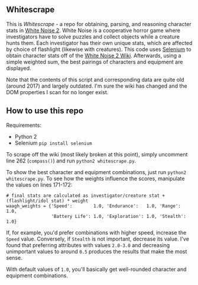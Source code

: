 ## Whitescrape

This is *Whitescrape* - a repo for obtaining, parsing, and reasoning character
stats in [White
Noise 2](https://store.steampowered.com/app/503350/White_Noise_2/). White Noise
is a cooperative horror game where investigators have to solve puzzles and
collect objects while a creature hunts them. Each investigator has their own
unique stats, which are affected by choice of flashlight (likewise with
creatures). This code uses [Selenium](https://selenium.dev) to obtain character
stats off of the [White Noise 2
Wiki](https://white-noise-2.fandom.com/wiki/White_Noise_2_Wiki). Afterwards,
using a simple weighted sum, the best pairings of characters and equipment are
displayed. 

Note that the contents of this script and corresponding data are quite old
(around 2017) and largely outdated. I'm sure the wiki has changed and the DOM
properties I scan for no longer exist.

## How to use this repo
Requirements:
- Python 2
- Selenium `pip install selenium`

To scrape off the wiki (most likely broken at this point), simply uncomment
line 262 (```compass()```) and run ```python2 whitescrape.py```.

To show the best character and equipment combinations, just run ```python2
whitescrape.py```. To see how the weights influence the scores, manipulate the
values on lines 171-172:

```
# final stats are calculated as investigator/creature stat + (flashlight/idol stat) * weight
waagh_weights = {'Speed':        1.0, 'Endurance':   1.0, 'Range':   1.0, 
                 'Battery Life': 1.0, 'Exploration': 1.0, 'Stealth': 1.0}
```

If, for example, you'd prefer combinations with higher speed, increase the
`Speed` value. Conversely, if `Stealth` is not important, decrease its
value. I've found that preferring attributes with values `2.0-3.0` and
decreasing unimportant values to around `0.5` produces the
results that make the most sense.

With default values of `1.0`, you'll basically get well-rounded character and
equipment combinations. 
